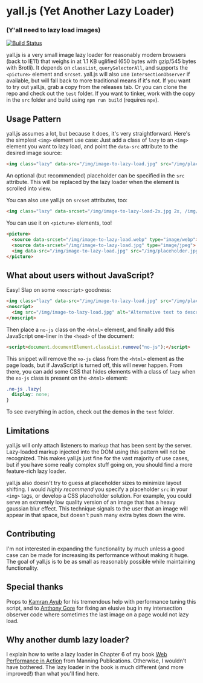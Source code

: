 # yall.js (Yet Another Lazy Loader)
### (Y'all need to lazy load images)

[![Build Status](https://travis-ci.org/malchata/yall.js.svg?branch=master)](https://travis-ci.org/malchata/yall.js)

yall.js is a very small image lazy loader for reasonably modern browsers (back to IE11) that weighs in at 1.1 KB uglified (650 bytes with gzip/545 bytes with Brotli). It depends on `classList`, `querySelectorAll`, and supports the `<picture>` element and `srcset`. yall.js will also use `IntersectionObserver` if available, but will fall back to more traditional means if it's not. If you want to try out yall.js, grab a copy from the releases tab. Or you can clone the repo and check out the `test` folder. If you want to tinker, work with the copy in the `src` folder and build using `npm run build` (requires `npx`).

## Usage Pattern

yall.js assumes a lot, but because it does, it's very straightforward. Here's the simplest `<img>` element use case: Just add a class of `lazy` to an `<img>` element you want to lazy load, and point the `data-src` attribute to the desired image source:

```html
<img class="lazy" data-src="/img/image-to-lazy-load.jpg" src="/img/placeholder.jpg" alt="Alternative text to describe image.">
```

An optional (but recommended) placeholder can be specified in the `src` attribute. This will be replaced by the lazy loader when the element is scrolled into view.

You can also use yall.js on `srcset` attributes, too:

```html
<img class="lazy" data-srcset="/img/image-to-lazy-load-2x.jpg 2x, /img/image-to-lazy-load-1x.jpg 1x" data-src="/img/image-to-lazy-load-1x.jpg" src="/img/placeholder.jpg" alt="Alternative text to describe image.">
```

You can use it on `<picture>` elements, too!

```html
<picture>
  <source data-srcset="/img/image-to-lazy-load.webp" type="image/webp">
  <source data-srcset="/img/image-to-lazy-load.jpg" type="image/jpeg">
  <img data-src="/img/image-to-lazy-load.jpg" src="/img/placeholder.jpg" class="lazy" alt="Alternative text to describe image.">
</picture>
```

## What about users without JavaScript?

Easy! Slap on some `<noscript>` goodness:

```html
<img class="lazy" data-src="/img/image-to-lazy-load.jpg" src="/img/placeholder.jpg" alt="Alternative text to describe image.">
<noscript>
  <img src="/img/image-to-lazy-load.jpg" alt="Alternative text to describe image.">
</noscript>
```

Then place a `no-js` class on the `<html>` element, and finally add this JavaScript one-liner in the `<head>` of the document:

```html
<script>document.documentElement.classList.remove("no-js");</script>
```

This snippet will remove the `no-js` class from the `<html>` element as the page loads, but if JavaScript is turned off, this will never happen. From there, you can add some CSS that hides elements with a class of `lazy` when the `no-js` class is present on the `<html>` element:

```css
.no-js .lazy{
  display: none;
}
```

To see everything in action, check out the demos in the `test` folder.

## Limitations

yall.js will only attach listeners to markup that has been sent by the server. Lazy-loaded markup injected into the DOM using this pattern will not be recognized. This makes yall.js just fine for the vast majority of use cases, but if you have some really complex stuff going on, you should find a more feature-rich lazy loader.

yall.js also doesn't try to guess at placeholder sizes to minimize layout shifting. I would *highly recommend* you specify a placeholder `src` in your `<img>` tags, or develop a CSS placeholder solution. For example, you could serve an extremely low quality version of an image that has a heavy gaussian blur effect. This technique signals to the user that an image will appear in that space, but doesn't push many extra bytes down the wire.

## Contributing

I'm not interested in expanding the functionality by much unless a good case can be made for increasing its performance without making it huge. The goal of yall.js is to be as small as reasonably possible while maintaining functionality.

## Special thanks

Props to [Kamran Ayub](https://github.com/kamranayub) for his tremendous help with performance tuning this script, and to [Anthony Gore](https://twitter.com/anthonygore) for fixing an elusive bug in my intersection observer code where sometimes the last image on a page would not lazy load.

## Why another dumb lazy loader?

I explain how to write a lazy loader in Chapter 6 of my book [Web Performance in Action](https://www.manning.com/books/web-performance-in-action?a_aid=webopt&a_bid=63c31090) from Manning Publications. Otherwise, I wouldn't have bothered. The lazy loader in the book is much different (and more improved!) than what you'll find here.
